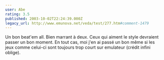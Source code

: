 ```yaml
---
user: Abe
rating: 3.5
published: 2003-10-02T22:24:39.000Z
legacy_url: http://www.emunova.net/veda/test/277.htm#comment-1479
---
```

Un bon beat'em all. Bien marrant à deux. Ceux qui aiment le style devraient passer un bon moment. En tout cas, moi j'en ai passé un bon même si les jeux comme celui-ci sont toujours trop court sur emulateur (crédit infini oblige).